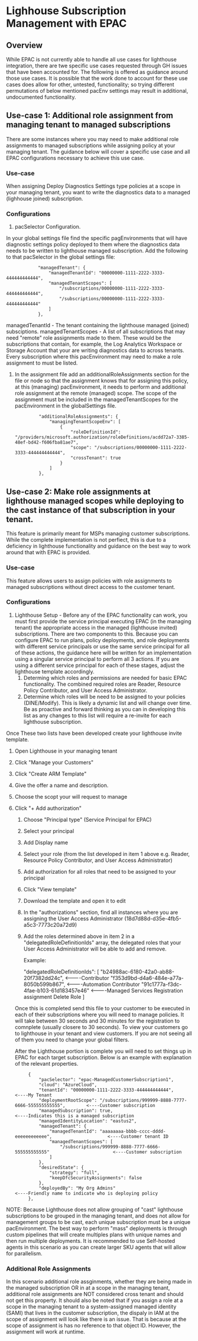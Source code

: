 # Lighhouse Subscription Management with EPAC

## Overview

While EPAC is not currently able to handle all use cases for lighthouse integration, there are twe specific use cases requested through GH issues that have been accounted for.  The following is offered as guidance around those use cases.  It is possible that the work done to account for these use cases does allow for other, untested, functionality; so trying different permutations of below mentioned pacEnv settings may result in additional, undocumented functionality.

## Use-case 1: Additional role assignment from managing tenant to managed subscriptions

There are some instances where you may need to make additional role assignments to managed subscriptions while assigning policy at your managing tenant.  The guidance below will cover a specific use case and all EPAC configurations necessary to achieve this use case.

### Use-case

When assigning Deploy Diagnostics Settings type policies at a scope in your managing tenant, you want to write the diagnostics data to a managed (lighhouse joined) subscription.

### Configurations

1. pacSelector Configuration.

In your global settings file find the specific pagEnvironments that will have diagnostic settings policy deployed to them where the diagnostics data needs to be written to lighthouse managed subscription.  Add the following to that pacSelector in the global settings file:

                "managedTenant": {
                    "managedTenantId": "00000000-1111-2222-3333-444444444444",
                    "managedTenantScopes": [
                        "/subscriptions/00000000-1111-2222-3333-444444444444",
                        "/subscriptions/00000000-1111-2222-3333-444444444444"
                    ]
                },

managedTenantId - The tenant containing the lighthouse managed (joined) subsciptions.
managedTenantScopes - A list of all subscriptions that may need "remote" role assignments made to them.  These would be the subscriptions that contain, for example, the Log Analytics Workspace or Storage Account that your are writing diagnostics data to across tenants.  Every subscription where this pacEnvironment may need to make a role assignment to must be listed.

1. In the assignment file add an additionalRoleAssignments section for the file or node so that the assignment knows that for assigning this policy, at this (managing) pacEnvironment, it needs to perform and additional role assignment at the remote (managed) scope.  The scope of the assignment must be included in the managedTenantScopes for the pacEnvironment in the globalSettings file.

                "additionalRoleAssignments": {
                    "managingTenantScopeEnv": [
                        {
                            "roleDefinitionId": "/providers/microsoft.authorization/roleDefinitions/acdd72a7-3385-48ef-bd42-f606fba81ae7",
                            "scope": "/subscriptions/00000000-1111-2222-3333-444444444444",
                            "crossTenant": true
                        }
                    ]
                },
        
## Use-case 2: Make role assignments at lighthouse managed scopes while deploying to the cast instance of that subscription in your tenant.

This feature is primarily meant for MSPs managing customer subscriptions.  While the complete implementation is not perfiect, this is due to a deficiency in lighthouse functionality and guidance on the best way to work around that with EPAC is provided.  

### Use-case

This feature allows users to assign policies with role assignments to managed subscriptions without direct access to the customer tenant.

### Configurations

1. Lighthouse Setup  - Before any of the EPAC functionality can work, you must first provide the service principal executing EPAC (in the managing tenant) the appropriate access in the managed (lighthouse invited) subscriptions.  There are two components to this.  Because you can configure EPAC to run plans, policy deployments, and role deployments with different service principals or use the same service principal for all of these actions, the guidance here will be written for an implementation using a singular service principal to perform all 3 actions.  If you are using a different service principal for each of these stages, adjust the lighthouse template accordingly.  
    1. Determing which roles and permissions are needed for basic EPAC functionality.  The combined required roles are Reader, Resource Policy Contributor, and User Access Administrator.
    1. Determine which roles will be need to be assigned to your policies (DINE/Modify).  This is likely a dynamic list and will change over time.  Be as proactive and forward thinking as you can in developing this list as any changes to this list will require a re-invite for each lighthouse subscription.

Once These two lists have been developed create your lighthouse invite template.

1. Open Lighthouse in your managing tenant
1. Click "Manage your Customers"
1. Click "Create ARM Template"
1. Give the offer a name and description.
1. Choose the scopt your will request to manage
1. Click "+ Add authorization"
    1. Choose "Principal type" (Service Principal for EPAC)
    1. Select your principal
    1. Add Display name
    1. Select your role (from the list developed in item 1 above e.g. Reader, Resource Policy Contributor, and User Access Administrator)
    1. Add authorization for all roles that need to be assigned to your principal
    1. Click "View template"
    1. Download the template and open it to edit
    1. In the "authorizations" section, find all instances where you are assigning the User Access Administrator (18d7d88d-d35e-4fb5-a5c3-7773c20a72d9)
    1. Add the roles determined above in item 2 in a "delegatedRoleDefinitionIds" array, the delegated roles that your User Access Administrator will be able to add and remove.

        Example:

        "delegatedRoleDefinitionIds": [
            "b24988ac-6180-42a0-ab88-20f7382dd24c",   <----Contributor
            "f353d9bd-d4a6-484e-a77a-8050b599b867",   <----Automation Contributor
            "91c1777a-f3dc-4fae-b103-61d183457e46"    <----Managed Services Registration assignment Delete Role
        ]

    Once this is completed send this file to your customer to be executed in each of their subscriptions where you will need to manage policies.  It will take between 30 seconds and 30 minutes for the registration to comnplete (usually closere to 30 seconds).  To view your customers go to lighthouse in your tenant and view customers.  If you are not seeing all of them you need to change your global filters.

    After the Lighthouse portion is complete you will need to set things up in EPAC for each target subscription.  Below is an example with explanation of the relevant properties.

            {
                "pacSelector": "epac-ManagedCustomerSubscription1",
                "cloud": "AzureCloud",
                "tenantId": "00000000-1111-2222-3333-444444444444",                                <----My Tenant
                "deploymentRootScope": "/subscriptions/999999-8888-7777-6666-555555555555",        <----Customer subscription
                "managedSubscription": true,                                                       <----Indicates this is a managed subscription
                "managedIdentityLocation": "eastus2",
                "managedTenant": {
                    "managedTenantId": "aaaaaaaa-bbbb-cccc-dddd-eeeeeeeeeeee",                     <----Customer tenant ID
                    "managedTenantScopes": [
                        "/subscriptions/999999-8888-7777-6666-555555555555"                        <----Customer subscription
                    ]
                },
                "desiredState": {
                    "strategy": "full",
                    "keepDfcSecurityAssignments": false
                },
                "deployedBy": "My Org Admins"                                                      <----Friendly name to indicate who is deploying policy
            },

NOTE:  Because Lighthouse does not allow grouping of "cast" lighthouse subscriptions to be grouped in the managing tenant, and does not allow for management groups to be cast, each unique subscription must be a unique pacEnvironment.  The best way to perform "mass" deployments is through custom pipelines that will create multiples plans with unique names and then run multiple deployments.  It is recommended to use Self-hosted agents in this scenario as you can create larger SKU agents that will allow for parallelism.

### Additional Role Assignments

In this scenario additional role assginments, whether they are being made in the managed subscription OR in at a scope in the managing tenant, additional role assignments are NOT considered cross tenant and should not get this property.  It should also be noted that if you assign a role at a scope in the managing tenant to a system-assigned managed identity (SAMI) that lives in the customer subscription, the dispaly in IAM at the scope of assignment will look like there is an issue.  That is because at the scope of assignment is has no reference to that object ID.  However, the assignment will work at runtime.
